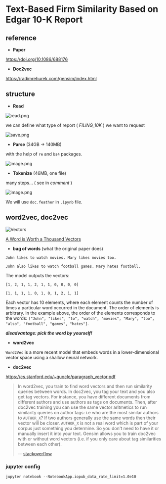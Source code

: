 # Text-Based Firm Similarity Based on Edgar 10-K Report

## reference

- **Paper**

https://doi.org/10.1086/688176

- **Doc2vec**

https://radimrehurek.com/gensim/index.html

## structure

- **Read**

![read.png](https://i.loli.net/2021/11/10/MiUpwOt6clav2Pn.png)

we can define what type of report ( *FILING_10K* ) we want to request

![save.png](https://i.loli.net/2021/11/10/xQsyjZzd7BH2T4l.png)

- **Parse** (34GB -> 140MB)

with the help of `re` and `bs4` packages.

![image.png](https://i.loli.net/2021/11/10/CutjHvmJXBw2kUy.png)

- **Tokenize** (46MB, one file)

many steps... ( see in *comment* )

![image.png](https://i.loli.net/2021/11/10/esA8cTKNwuObQk1.png)

We will use `doc.feather` in `.ipynb` file.

## word2vec, doc2vec

![Vectors](https://multithreaded.stitchfix.com/assets/images/blog/vectors.gif)

[A Word is Worth a Thousand Vectors](https://multithreaded.stitchfix.com/blog/2015/03/11/word-is-worth-a-thousand-vectors/)

- **bag of words** (what the original paper does)

`John likes to watch movies. Mary likes movies too.`

`John also likes to watch football games. Mary hates football.`

The model outputs the vectors:

`[1, 2, 1, 1, 2, 1, 1, 0, 0, 0, 0]`

`[1, 1, 1, 1, 0, 1, 0, 1, 2, 1, 1]`

Each vector has 10 elements, where each element counts the number of times a particular word occurred in the document. The order of elements is arbitrary. In the example above, the order of the elements corresponds to the words: `["John", "likes", "to", "watch", "movies", "Mary", "too", "also", "football", "games", "hates"]`.

***disadvantage: pick the word by yourself!***

- **word2vec**

`Word2Vec` is a more recent model that embeds words in a lower-dimensional vector space using a shallow neural network.

- **doc2vec**

https://cs.stanford.edu/~quocle/paragraph_vector.pdf

> In word2vec, you train to find word vectors and then run similarity queries between words. In doc2vec, you tag your text and you also get tag vectors. For instance, you have different documents from different authors and use authors as tags on documents. Then, after doc2vec training you can use the same vector aritmetics to run similarity queries on author tags: i.e who are the most similar authors to `AUTHOR_X`? If two authors generally use the same words then their vector will be closer. `AUTHOR_X` is not a real word which is part of your corpus just something you determine. So you don't need to have it or manually insert it into your text. Gensim allows you to train doc2vec with or without word vectors (i.e. if you only care about tag similarities between each other).
>
> -- [stackoverflow](https://stackoverflow.com/questions/42827175/gensim-what-is-difference-between-word2vec-and-doc2vec)

### jupyter config

```
jupyter notebook --NotebookApp.iopub_data_rate_limit=1.0e10
```

